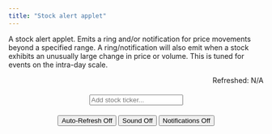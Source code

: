 ```yaml
---
title: "Stock alert applet"
---
```


A stock alert applet. Emits a ring and/or notification for price movements beyond a specified range. A ring/notification will also emit when a stock exhibits an unusually large change in price or volume. This is tuned for events on the intra-day scale.


<div>
	
	
<div id="msg" style="width:max-content; margin-left:auto; margin-right:0px; cursor:pointer" onclick="update()">Refreshed: N/A</div>
	
<div style="width:max-content; margin:auto">
<input onkeyup="if (event.keyCode == 27) this.value = '';
		else if (event.keyCode == 13) {
			event.preventDefault(); 
			submitTicker();
		}"
id="tickerInput" style="margin:20px;" autocomplete="off" placeholder="Add stock ticker..."> 
</div>
	
<div style="width:max-content; margin:auto">
<audio id="audio" src="{{ "that-was-quick.mp3" | relative_url }}" autostart="false"></audio>
<button onclick="toggleAlerts(this);">Auto-Refresh Off</button>
<button onclick="toggleSound(this);" id="soundButton">Sound Off</button>
<button onclick="toggleNotifications(this);" id="notificationButton">Notifications Off</button>
</div>
	
<ul style="list-style-type:none; padding-left:0px" id="stocklist"></ul>
	
</div>


<script> ////////////////////////////////////////////////////////////////
var tickerList = [];
var volumes = {};
var prices = {};
let hourglasstimer;
	
function avgVariation(arr) {
	let diffarr = [];
	for (let i = 0; i < arr.length - 1; i++) {
		if (arr[i + 1] > 0 && arr[i] > 0) {
			if (arr[i + 1] > arr[i]) diffarr.push(arr[i + 1] - arr[i]);
			else diffarr.push(arr[i] - arr[i + 1]);
		}
	}
	if (diffarr.length < arr.length - 2) return -1;
				       
	var total = 0;
	for(var i = 0; i < diffarr.length; i++) {
	    total += diffarr[i];
	}
	return avg = total / diffarr.length;
}
	
function currentVariation(arr) {
	let diffarr = [];
	for (let i = arr.length - 2; i < arr.length - 1; i++) {
		if (arr[i + 1] > 0 && arr[i] > 0) {
			if (arr[i + 1] > arr[i]) diffarr.push(arr[i + 1] - arr[i]);
			else diffarr.push(arr[i] - arr[i + 1]);
		}
	}
	if (diffarr.length > 0) return diffarr[0];
	else return -1;
}
	
function toggleAlerts(elt) {
	if (hourglasstimer) {
		elt.style.backgroundColor = "";
		elt.textContent = "Auto-Refresh Off";
		clearInterval(hourglasstimer);
		hourglasstimer = "";
		for (let x in prices) {
			prices[x] = [-1,-1,-1,-1,-1,-1,-1,-1,-1,-1,-1,-1,-1,-1,-1];
			volumes[x] = [-1,-1,-1,-1,-1,-1,-1,-1,-1,-1,-1,-1,-1,-1,-1];
		}
	} else {	
		elt.style.backgroundColor = "#aaa";
		elt.textContent = "Auto-Refresh On";
		hourglasstimer = setInterval(function() {
			update();
		}, 5000);
	}
}
	
function toggleSound(elt) {
	if (elt.textContent == "Sound On") {
		elt.style.backgroundColor = "";
		elt.textContent = "Sound Off";
	} else {	
		elt.style.backgroundColor = "#aaa";
		elt.textContent = "Sound On";
		D('audio').play();
	}
}
	
function toggleNotifications(elt) {
	if (elt.textContent == "Notifications On") {
		elt.style.backgroundColor = "";
		elt.textContent = "Notifications Off";
	} else {	
	
		  // Let's check if the browser supports notifications
		  if (!("Notification" in window)) alert("This browser does not support desktop notification");

		  // Let's check whether notification permissions have already been granted
		  else if (Notification.permission === "granted") {	
			elt.style.backgroundColor = "#aaa";
			elt.textContent = "Notifications On";
		  }	
		  // Otherwise, we need to ask the user for permission
		  else if (Notification.permission !== "denied") {
		    Notification.requestPermission().then(function (permission) {
		      // If the user accepts, let's create a notification
		      if (permission === "granted") {
				elt.style.backgroundColor = "#aaa";
				elt.textContent = "Notifications On";
		      }
		    });
		  }	
	}
}

function matchPercent(ticker, safeObj) {
	let current = parseFloat(D(ticker + "-current").value);
	
	if (D(ticker + "-lowerPercent") != safeObj) D(ticker + "-lowerPercent").value = round(100*( current - parseFloat(D(ticker + "-lower").value) )/current);
	if (D(ticker + "-upperPercent") != safeObj) D(ticker + "-upperPercent").value = round(100*( parseFloat(D(ticker + "-upper").value) - current )/current);
	if (D(ticker + "-lower") != safeObj) D(ticker + "-lower").value = round( current * (1 - parseFloat(D(ticker + "-lowerPercent").value)/100));
	if (D(ticker + "-upper") != safeObj) D(ticker + "-upper").value = round( current * (1 + parseFloat(D(ticker + "-upperPercent").value)/100));
	
	safeObj.value = round(parseFloat(safeObj.value));
}

function update() {
	if (tickerList.length > 0) {
	let query = 'https://query1.finance.yahoo.com/v7/finance/quote?symbols=' + tickerList.join();
		
	fetch("https://sandboxansyble.herokuapp.com/", 
		{cache:'no-cache', headers: {'Target-URL': query }}).then(function(response) {
		return response.json();
	}).then(function(data) { 
	
	let buffer = data.quoteResponse.result;
	
	if (buffer) {
		let ring = false;
		var d = new Date();
		var n = d.toLocaleTimeString();
		D('msg').textContent = "Refreshed: " + n;
		buffer.forEach(function(stockData) {
			let stock = stockData.symbol;
			D(stock + "-current").value = round(stockData.regularMarketPrice * 1);
			D(stock + "-percent").textContent = stock + " " + round(stockData.regularMarketChangePercent) + "%";
	
			if (stockData.regularMarketChangePercent > 0) D(stock + "-percent").style.color = "#0b3";
			else if (stockData.regularMarketChangePercent < 0) D(stock + "-percent").style.color = "#FF0000";
			else D(stock + "-percent").style.color = "#333";
			
			if (volumes[stock][volumes[stock].length - 1] != stockData.regularMarketVolume ||
			    prices[stock][prices[stock].length - 1] != stockData.regularMarketPrice) {
				volumes[stock].shift();			  
				volumes[stock].push(stockData.regularMarketVolume);
				prices[stock].shift();			  
				prices[stock].push(stockData.regularMarketPrice);

				let avgVol = avgVariation(volumes[stock]);
				let avgPrice = avgVariation(prices[stock]);
				let curVol = currentVariation(volumes[stock]);
				let curPrice = currentVariation(prices[stock]);

				let notify = false;
				if (avgPrice > 0 && curPrice > 0 && curPrice > 2*avgPrice) {
					if (D(stock + "-percent").style.fontWeight != "bold") {
						ring = true;
						notify = true;
						if (D('notificationButton').textContent == "Notifications On")
							new Notification(stock + "'s " + "price" + " activity is unusually high.");
					}
				} 
				if (avgVol > 0 && curVol > 0  && curVol > 2*avgVol) {	
					if (D(stock + "-percent").style.fontWeight != "bold") {
						ring = true;
						notify = true;
						if (D('notificationButton').textContent == "Notifications On")
							new Notification(stock + "'s " + "volume" + " activity is unusually high.");
					}
				} 
	
				if (notify) D(stock + "-percent").style.fontWeight = "bold";
				else D(stock + "-percent").style.fontWeight = "initial";

				if (notify && D('notificationButton').textContent == "Notifications On") {
					console.log(stock);
					console.log(avgVol);
					console.log(curVol);
					console.log(avgPrice);
					console.log(curPrice);
				}
			}
		});	
		tickerList.forEach(function(stock) {
			console.log("updating " + stock);

			let current = parseFloat(D(stock + "-current").value);
			let upper = parseFloat(D(stock + "-upper").value);
			let lower = parseFloat(D(stock + "-lower").value);

			if (current < lower) {
				if (D(stock + "-lower").style.fontWeight != "bold") {
					ring = true;
					if (D('notificationButton').textContent == "Notifications On")
						new Notification(stock + " is " + "down" + " to $" + D(stock + "-current").value);
					D(stock + "-lower").style.fontWeight = "bold";
				}
			} else D(stock + "-lower").style.fontWeight = "initial";
			if (current > upper) {
				if (D(stock + "-upper").style.fontWeight != "bold") {
					ring = true;
					if (D('notificationButton').textContent == "Notifications On")
						new Notification(stock + " is " + "up" + " to $" + D(stock + "-current").value);
					D(stock + "-upper").style.fontWeight = "bold";
				}
			} else D(stock + "-upper").style.fontWeight = "initial";
		});
	
		if (ring && D('soundButton').textContent == "Sound On") D('audio').play();	
	
	} else D('msg').textContent = "Auto-refresh error.";	
	}).catch(function(error) { console.log(error); });	
	}
}
	
function submitTicker() {
	// options: https://query2.finance.yahoo.com/v7/finance/options/
	// quote: https://query1.finance.yahoo.com/v7/finance/quote?symbols=
	let query = 'https://query1.finance.yahoo.com/v7/finance/quote?symbols=' + D('tickerInput').value;	
	fetch("https://sandboxansyble.herokuapp.com/", 
		{cache:'no-cache', headers: {'Target-URL': query }}).then(function(response) {
		return response.json();
	}).then(function(data) { 
	
	// let buffer = data.optionChain.result[0].quote;
	let buffer = data.quoteResponse.result[0];
	
	if (buffer) {	
		let stock = buffer.symbol;
	
		if (!tickerList.includes(stock)) {			
			tickerList.push(stock);

			let newli = make("li");
			newli.id = stock;
	
			let newTickerX = make("button");
			newTickerX.textContent = "X";
			newTickerX.onclick = function() { 
				tickerList.splice(tickerList.indexOf(stock), 1); 
				remove(newli); 
				delete volumes[stock];
				delete prices[stock];
			};	
	
			let newTicker = make("div");
			newTicker.id = stock + "-percent";
			newTicker.style.paddingTop = "10px";
			newTicker.textContent = stock + " " + round(buffer.regularMarketChangePercent) + "%";
			newTicker.style.display = "inline-block";	
				newTicker.style.textAlign = "center";
				newTicker.style.width = "max-content";
			if (buffer.regularMarketChangePercent > 0) newTicker.style.color = "#0b3";
			else if (buffer.regularMarketChangePercent < 0) newTicker.style.color = "#FF0000";
	
			let lowerBound = make("input");
			lowerBound.value = round(buffer.regularMarketPrice * 0.98);
			lowerBound.id = stock + "-lower";
				lowerBound.style.textAlign = "center";
				lowerBound.style.width = "80px";	
			lowerBound.onblur = function() { matchPercent(stock, lowerBound); update() };
			lowerBound.onkeydown = function() { 
				if (!(event.keyCode > 47 && event.keyCode < 58) && event.keyCode != 190 && event.keyCode != 110 && event.keyCode != 8) event.preventDefault();
			 }
			lowerBound.onkeyup = function() {
				if (event.keyCode == 13) {
					event.preventDefault(); 
					lowerBound.blur();
				}
			};
									      
									      
			let lowerPercent = make("input");
			lowerPercent.value = 2;
			lowerPercent.id = stock + "-lowerPercent";
				lowerPercent.style.textAlign = "center";
				lowerPercent.style.width = "60px";	
			lowerPercent.onblur = function() {  matchPercent(stock, lowerPercent); update() };
			lowerPercent.onkeydown = function() { 
				if (!(event.keyCode > 47 && event.keyCode < 58) && event.keyCode != 190 && event.keyCode != 110 && event.keyCode != 8) event.preventDefault();
			}
			lowerPercent.onkeyup = function() {
				if (event.keyCode == 13) {
					event.preventDefault(); 
					lowerPercent.blur();
				}
			};
	
			let current = make("input");
			current.value = round(buffer.regularMarketPrice * 1);
			current.id = stock + "-current";
			current.disabled = true;
			current.style.border = "0px";
			current.style.backgroundColor = "transparent";
			current.style.color = "#333";
				current.style.textAlign = "center";
				current.style.width = "80px";  
	
			let upperBound = make("input");
			upperBound.value = round(buffer.regularMarketPrice * 1.02);
			upperBound.id = stock + "-upper";
				upperBound.style.textAlign = "center";
				upperBound.style.width = "80px";
			upperBound.onblur = function() {  matchPercent(stock, upperBound); update() };
			upperBound.onkeydown = function() { 
				if (!(event.keyCode > 47 && event.keyCode < 58) && event.keyCode != 190 && event.keyCode != 110 && event.keyCode != 8) event.preventDefault();
			}
			upperBound.onkeyup = function() {
				if (event.keyCode == 13) {
					event.preventDefault(); 
					upperBound.blur();
				}
			};					      
									      
			let upperPercent = make("input");
			upperPercent.value = 2;
			upperPercent.id = stock + "-upperPercent";
				upperPercent.style.textAlign = "center";
				upperPercent.style.width = "60px";
			upperPercent.onblur = function() {  matchPercent(stock, upperPercent); update() };
			upperPercent.onkeydown = function() { 
				if (!(event.keyCode > 47 && event.keyCode < 58) && event.keyCode != 190 && event.keyCode != 110 && event.keyCode != 8) event.preventDefault();
			}
			upperPercent.onkeyup = function() {
				if (event.keyCode == 13) {
					event.preventDefault(); 
					upperPercent.blur();
				}
			};
	
		//	let n8 = make("button");
		//	n8.textContent = "8%";
		//	n8.onclick = function() { 	
		//		upperBound.value = round(buffer.regularMarketPrice * 1.08);
		//		update();
		//	};	
									     
			upperBound.style.marginRight = "20px";					     
			lowerBound.style.marginLeft = "50px";
									       	     
			upperBound.style.marginLeft = "20px";					     
			lowerBound.style.marginRight = "20px";
	
			let li1 = make('div');	    
			let li2 = make('div'); 
			li1.style.margin = "auto";
			li2.style.margin = "auto";	   
			li1.style.width = "max-content";
			li2.style.width = "max-content";	    	
			li1.appendChild(newTicker);
			li2.appendChild(lowerBound);
			li2.appendChild(lowerPercent);
			let percentsign1 = make("span");
			percentsign1.textContent = "%";
			li2.appendChild(percentsign1);
							
			li2.appendChild(current);
			li2.appendChild(upperPercent);
			let percentsign2 = make("span");
			percentsign2.textContent = "%";
			li2.appendChild(percentsign2);
			li2.appendChild(upperBound);
			li2.appendChild(newTickerX);
			newli.appendChild(li1);		
			newli.appendChild(li2);
			D('stocklist').insertBefore(newli, D('stocklist').firstChild);
			volumes[stock] = [-1,-1,-1,-1,-1,-1,-1,-1,-1,-1,-1,-1,-1,-1,-1];
			prices[stock] = [-1,-1,-1,-1,-1,-1,-1,-1,-1,-1,-1,-1,-1,-1,-1];
		} else D('stocklist').insertBefore(D(stock), D('stocklist').firstChild);
	
		D('tickerInput').value = "";
	
	} else D('msg').textContent = "Ticker doesn't exist.";	
	}).catch(function(error) { console.log(error); });	
}
	
function round(num) {
	if (num > 1) return Math.round(num*100)/100;
	return Math.round(num*1000)/1000;
}
function D(string) { return document.getElementById(string);}
function make(string) { return document.createElement(string);}	
function remove(element) { element.parentNode.removeChild(element);}
</script>
    
